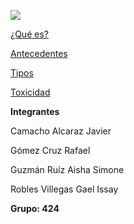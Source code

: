 ![](https://images.cooltext.com/5260994.png)

[¿Qué es?](https://github.com/PFLC/g424markdown-mesa-5-los-jakepaulers/blob/master/Que%20es.md)

[Antecedentes](https://github.com/PFLC/g424markdown-mesa-5-los-jakepaulers/blob/master/antecedentes.md)

[Tipos](https://github.com/PFLC/g424markdown-mesa-5-los-jakepaulers/blob/master/Tipos.md)

[Toxicidad](https://github.com/PFLC/g424markdown-mesa-5-los-jakepaulers/blob/master/toxicidad.md)

**Integrantes**

Camacho Alcaraz Javier

Gómez Cruz Rafael

Guzmán Ruíz Aisha Simone

Robles Villegas Gael Issay

**Grupo: 424**
